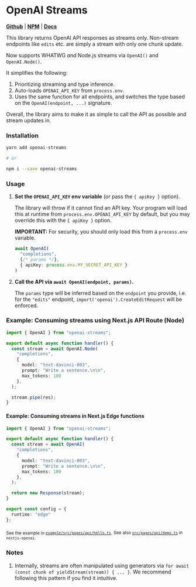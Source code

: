 # OpenAI Streams

[**Github**](https://github.com/gptlabs/openai-streams) |
[**NPM**](https://npmjs.com/package/nextjs-openai) |
[**Docs**](https://openai-streams.vercel.app)

This library returns OpenAI API responses as streams only. Non-stream endpoints
like `edits` etc. are simply a stream with only one chunk update.

Now supports WHATWG *and* Node.js streams via `OpenAI()` and `OpenAI.Node()`.

It simplifies the following:

1. Prioritizing streaming and type inference.
2. Auto-loads `OPENAI_API_KEY` from `process.env`.
3. Uses the same function for all endpoints, and switches the type based on the
   `OpenAI(endpoint, ...)` signature.

Overall, the library aims to make it as simple to call the API as possible and
stream updates in.

### Installation

```bash
yarn add openai-streams

# or

npm i --save openai-streams
```

### Usage

1. **Set the `OPENAI_API_KEY` env variable** (or pass the `{ apiKey }` option).

   The library will throw if it cannot find an API key. Your program will load
   this at runtime from `process.env.OPENAI_API_KEY` by default, but you may
   override this with the `{ apiKey }` option.

   **IMPORTANT:** For security, you should only load this from a `process.env`
   variable.

   ```ts
   await OpenAI(
     "completions", 
     {/* params */}, 
     { apiKey: process.env.MY_SECRET_API_KEY }
   )
   ```

2. **Call the API via `await OpenAI(endpoint, params)`.**

   The `params` type will be inferred based on the `endpoint` you provide, i.e.
   for the `"edits"` endpoint, `import('openai').CreateEditRequest` will be
   enforced.

### Example: Consuming streams using Next.js API Route (Node)
```ts
import { OpenAI } from "openai-streams";

export default async function handler() {
  const stream = await OpenAI.Node(
    "completions",
    {
      model: "text-davinci-003",
      prompt: "Write a sentence.\n\n",
      max_tokens: 100
    },
  );

  stream.pipe(res);
}
```

#### Example: Consuming streams in Next.js Edge functions

```ts
import { OpenAI } from "openai-streams";

export default async function handler() {
  const stream = await OpenAI(
    "completions",
    {
      model: "text-davinci-003",
      prompt: "Write a sentence.\n\n",
      max_tokens: 100
    },
  );

  return new Response(stream);
}

export const config = {
  runtime: "edge"
};
```

<sub>See the example in
[`example/src/pages/api/hello.ts`](https://github.com/gptlabs/openai-streams/blob/master/src/pages/api/hello.ts).</sub>
<sub>See also
[`src/pages/api/demo.ts`](https://github.com/gptlabs/nextjs-openai/blob/master/src/pages/api/demo.ts)
in `nextjs-openai`.</sub>

### Notes

1. Internally, streams are often manipulated using generators via `for await
   (const chunk of yieldStream(stream)) { ... }`. We recommend following this
   pattern if you find it intuitive.